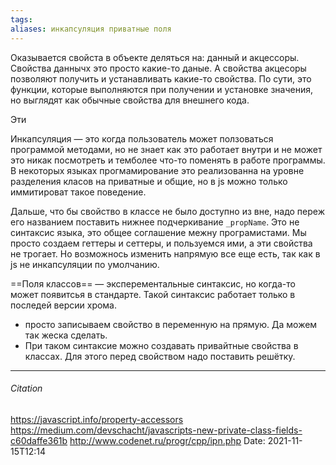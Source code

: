 ```yaml
---
tags: 
aliases: инкапсуляция приватные поля 
---
```

Оказывается свойста в объекте деляться на: данный и акцессоры.
Свойства даннычх это просто какие-то даные. А свойства акцесоры позволяют получить и устанавливать какие-то свойства. По сути, это функции, которые выполняются при получении и установке значения, но выглядят как обычные свойства для внешнего кода.

Эти 

Инкапсуляция — это когда пользователь может ползоваться программой методами, но не знает как это работает внутри и не может это никак посмотреть и темболее что-то поменять в работе программы. В некоторых языках прогмамирование это реализованна на уровне разделения класов на приватные  и общие, но в js можно только иммитироват такое поведение.

Дальше, что бы свойство в классе не было доступно из вне, надо переж его названием поставить нижнее подчеркивание `_propName`. Это не синтаксис языка, это общее соглашение межну програмистами. Мы просто создаем геттеры и сеттеры, и пользуемся ими, а эти свойства не трогает. Но возможнось изменить напрямую все еще есть, так как в  js  не инкапсуляции по умолчанию. 

==Поля классов== — эксперементальные синтаксис, но когда-то может появитсья в стандарте. Такой синтаксис работает только в последей версии хрома.
-  просто записываем свойство в переменную на прямую. Да можем так жеска сделать.
-  При таком синтаксие можно создавать привайтные свойства в классах. Для этого перед свойством надо поставить решётку.

---
###### Citation
https://javascript.info/property-accessors
https://medium.com/devschacht/javascripts-new-private-class-fields-c60daffe361b
http://www.codenet.ru/progr/cpp/ipn.php
Date: 2021-11-15T12:14
